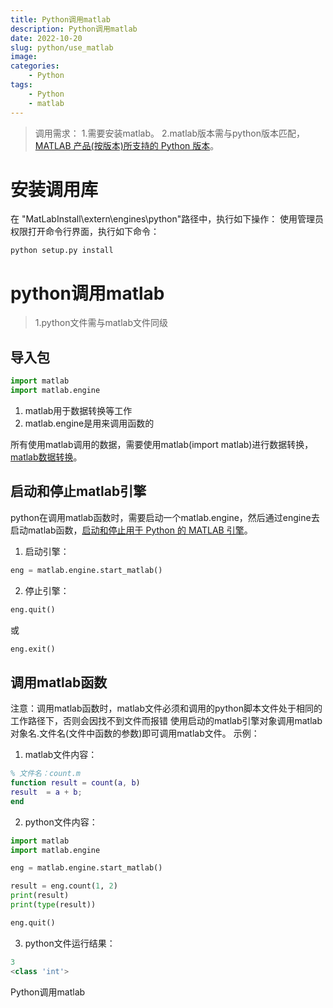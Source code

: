 ```yaml
---
title: Python调用matlab
description: Python调用matlab
date: 2022-10-20
slug: python/use_matlab
image: 
categories:
    - Python
tags:
    - Python
    - matlab
---
```


> 调用需求：
> 1.需要安装matlab。
> 2.matlab版本需与python版本匹配，[ MATLAB 产品(按版本)所支持的 Python 版本](https://ww2.mathworks.cn/help/matlab/matlab_external/install-the-matlab-engine-for-python.html)。

# 安装调用库
在 "MatLabInstall\extern\engines\python"路径中，执行如下操作：
使用管理员权限打开命令行界面，执行如下命令：
```shell
python setup.py install
```
# python调用matlab
> 1.python文件需与matlab文件同级

## 导入包
```python
import matlab
import matlab.engine
```

1. matlab用于数据转换等工作
2. matlab.engine是用来调用函数的

所有使用matlab调用的数据，需要使用matlab(import matlab)进行数据转换，[matlab数据转换](https://ww2.mathworks.cn/help/matlab/matlab_external/matlab-arrays-as-python-variables.html)。
## 启动和停止matlab引擎
python在调用matlab函数时，需要启动一个matlab.engine，然后通过engine去启动matlab函数，[启动和停止用于 Python 的 MATLAB 引擎](https://ww2.mathworks.cn/help/matlab/matlab_external/start-the-matlab-engine-for-python.html)。

1. 启动引擎：
```python
eng = matlab.engine.start_matlab()
```

2. 停止引擎：
```python
eng.quit()
```
或
```python
eng.exit()
```
## 调用matlab函数
注意：调用matlab函数时，matlab文件必须和调用的python脚本文件处于相同的工作路径下，否则会因找不到文件而报错
使用启动的matlab引擎对象调用matlab对象名.文件名(文件中函数的参数)即可调用matlab文件。
示例：

1. matlab文件内容：
```matlab
% 文件名：count.m
function result = count(a, b)
result  = a + b;
end
```

2. python文件内容：
```python
import matlab
import matlab.engine

eng = matlab.engine.start_matlab()

result = eng.count(1, 2)
print(result)
print(type(result))

eng.quit()
```

3. python文件运行结果：
```python
3
<class 'int'>
```


Python调用matlab